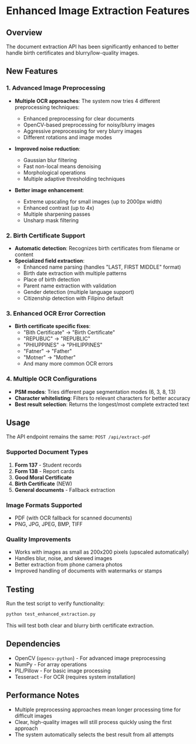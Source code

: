 # Enhanced Image Extraction Features

## Overview
The document extraction API has been significantly enhanced to better handle birth certificates and blurry/low-quality images.

## New Features

### 1. Advanced Image Preprocessing
- **Multiple OCR approaches**: The system now tries 4 different preprocessing techniques:
  - Enhanced preprocessing for clear documents
  - OpenCV-based preprocessing for noisy/blurry images  
  - Aggressive preprocessing for very blurry images
  - Different rotations and image modes

- **Improved noise reduction**: 
  - Gaussian blur filtering
  - Fast non-local means denoising
  - Morphological operations
  - Multiple adaptive thresholding techniques

- **Better image enhancement**:
  - Extreme upscaling for small images (up to 2000px width)
  - Enhanced contrast (up to 4x)
  - Multiple sharpening passes
  - Unsharp mask filtering

### 2. Birth Certificate Support
- **Automatic detection**: Recognizes birth certificates from filename or content
- **Specialized field extraction**: 
  - Enhanced name parsing (handles "LAST, FIRST MIDDLE" format)
  - Birth date extraction with multiple patterns
  - Place of birth detection
  - Parent name extraction with validation
  - Gender detection (multiple language support)
  - Citizenship detection with Filipino default

### 3. Enhanced OCR Error Correction
- **Birth certificate specific fixes**:
  - "Bith Certificate" → "Birth Certificate"
  - "REPUBUC" → "REPUBLIC" 
  - "PHIUPPINES" → "PHILIPPINES"
  - "Fatner" → "Father"
  - "Motner" → "Mother"
  - And many more common OCR errors

### 4. Multiple OCR Configurations
- **PSM modes**: Tries different page segmentation modes (6, 3, 8, 13)
- **Character whitelisting**: Filters to relevant characters for better accuracy
- **Best result selection**: Returns the longest/most complete extracted text

## Usage

The API endpoint remains the same: `POST /api/extract-pdf`

### Supported Document Types
1. **Form 137** - Student records
2. **Form 138** - Report cards  
3. **Good Moral Certificate**
4. **Birth Certificate** (NEW)
5. **General documents** - Fallback extraction

### Image Formats Supported
- PDF (with OCR fallback for scanned documents)
- PNG, JPG, JPEG, BMP, TIFF

### Quality Improvements
- Works with images as small as 200x200 pixels (upscaled automatically)
- Handles blur, noise, and skewed images
- Better extraction from phone camera photos
- Improved handling of documents with watermarks or stamps

## Testing

Run the test script to verify functionality:
```bash
python test_enhanced_extraction.py
```

This will test both clear and blurry birth certificate extraction.

## Dependencies
- OpenCV (`opencv-python`) - For advanced image preprocessing
- NumPy - For array operations
- PIL/Pillow - For basic image processing
- Tesseract - For OCR (requires system installation)

## Performance Notes
- Multiple preprocessing approaches mean longer processing time for difficult images
- Clear, high-quality images will still process quickly using the first approach
- The system automatically selects the best result from all attempts

